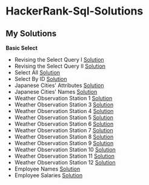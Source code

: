 # HackerRank-Sql-Solutions
## My Solutions
**Basic Select**
 - Revising the Select Query I [Solution](https://github.com/amitgupta7339/HackerRank-Sql-Solutions/blob/master/Basic%20Select/Revising%20the%20Select%20Query%20I)
 - Revising the Select Query II [Solution](https://github.com/amitgupta7339/HackerRank-Sql-Solutions/blob/master/Basic%20Select/Revising%20the%20Select%20Query%20II)
 - Select All [Solution](https://github.com/amitgupta7339/HackerRank-Sql-Solutions/blob/master/Basic%20Select/Select%20All)
 - Select By ID [Solution](https://github.com/amitgupta7339/HackerRank-Sql-Solutions/blob/master/Basic%20Select/Select%20By%20ID)
 - Japanese Cities' Attributes [Solution](https://github.com/amitgupta7339/HackerRank-Sql-Solutions/blob/master/Basic%20Select/Japanese%20Cities'%20Attributes)
 - Japanese Cities' Names [Solution](https://github.com/amitgupta7339/HackerRank-Sql-Solutions/blob/master/Basic%20Select/Japanese%20Cities'%20Names)
 - Weather Observation Station 1 [Solution](https://github.com/amitgupta7339/HackerRank-Sql-Solutions/blob/master/Basic%20Select/Weather%20Observation%20Station%201)
 - Weather Observation Station 3 [Solution](https://github.com/amitgupta7339/HackerRank-Sql-Solutions/blob/master/Basic%20Select/Weather%20Observation%20Station%203)
 - Weather Observation Station 4 [Solution](https://github.com/amitgupta7339/HackerRank-Sql-Solutions/blob/master/Basic%20Select/Weather%20Observation%20Station%204)
 - Weather Observation Station 5 [Solution](https://github.com/amitgupta7339/HackerRank-Sql-Solutions/blob/master/Basic%20Select/Weather%20Observation%20Station%205)
 - Weather Observation Station 6 [Solution](https://github.com/amitgupta7339/HackerRank-Sql-Solutions/blob/master/Basic%20Select/Weather%20Observation%20Station%206)
 - Weather Observation Station 7 [Solution](https://github.com/amitgupta7339/HackerRank-Sql-Solutions/blob/master/Basic%20Select/Weather%20Observation%20Station%207)
 - Weather Observation Station 8 [Solution](https://github.com/amitgupta7339/HackerRank-Sql-Solutions/blob/master/Basic%20Select/Weather%20Observation%20Station%208)
 - Weather Observation Station 9 [Solution](https://github.com/amitgupta7339/HackerRank-Sql-Solutions/blob/master/Basic%20Select/Weather%20Observation%20Station%209)
 - Weather Observation Station 10 [Solution](https://github.com/amitgupta7339/HackerRank-Sql-Solutions/blob/master/Basic%20Select/Weather%20Observation%20Station%2010)
 - Weather Observation Station 11 [Solution](https://github.com/amitgupta7339/HackerRank-Sql-Solutions/blob/master/Basic%20Select/Weather%20Observation%20Station%2011)
 - Weather Observation Station 12 [Solution](https://github.com/amitgupta7339/HackerRank-Sql-Solutions/blob/master/Basic%20Select/Weather%20Observation%20Station%2012)
 - Employee Names [Solution](https://github.com/amitgupta7339/HackerRank-Sql-Solutions/blob/master/Basic%20Select/Employee%20Names)
 - Employee Salaries [Solution](https://github.com/amitgupta7339/HackerRank-Sql-Solutions/blob/master/Basic%20Select/Employee%20Salaries)
